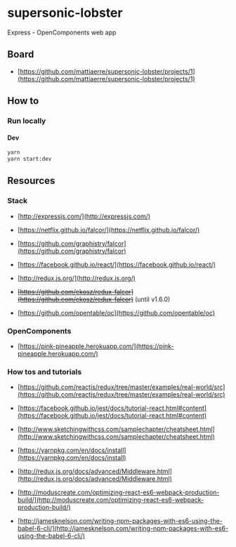 # supersonic-lobster

Express - OpenComponents web app

## Board

- [https://github.com/mattiaerre/supersonic-lobster/projects/1](https://github.com/mattiaerre/supersonic-lobster/projects/1)

## How to

### Run locally

#### Dev

```bash
yarn
yarn start:dev
```

## Resources

### Stack

- [http://expressjs.com/](http://expressjs.com/)

- [https://netflix.github.io/falcor/](https://netflix.github.io/falcor/)

- [https://github.com/graphistry/falcor](https://github.com/graphistry/falcor)

- [https://facebook.github.io/react/](https://facebook.github.io/react/)

- [http://redux.js.org/](http://redux.js.org/)

- ~~[https://github.com/ekosz/redux-falcor](https://github.com/ekosz/redux-falcor)~~ (until v1.6.0)

- [https://github.com/opentable/oc](https://github.com/opentable/oc)

### OpenComponents

- [https://pink-pineapple.herokuapp.com/](https://pink-pineapple.herokuapp.com/)

### How tos and tutorials

- [https://github.com/reactjs/redux/tree/master/examples/real-world/src](https://github.com/reactjs/redux/tree/master/examples/real-world/src)

- [https://facebook.github.io/jest/docs/tutorial-react.html#content](https://facebook.github.io/jest/docs/tutorial-react.html#content)

- [http://www.sketchingwithcss.com/samplechapter/cheatsheet.html](http://www.sketchingwithcss.com/samplechapter/cheatsheet.html)

- [https://yarnpkg.com/en/docs/install](https://yarnpkg.com/en/docs/install)

- [http://redux.js.org/docs/advanced/Middleware.html](http://redux.js.org/docs/advanced/Middleware.html)

- [http://moduscreate.com/optimizing-react-es6-webpack-production-build/](http://moduscreate.com/optimizing-react-es6-webpack-production-build/)

- [http://jamesknelson.com/writing-npm-packages-with-es6-using-the-babel-6-cli/](http://jamesknelson.com/writing-npm-packages-with-es6-using-the-babel-6-cli/)
